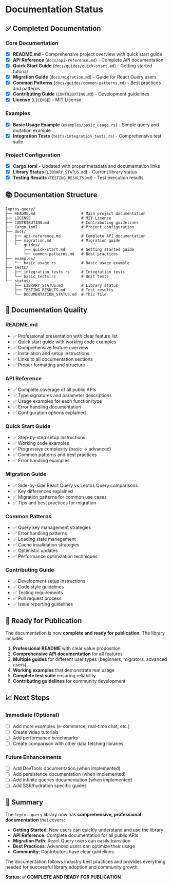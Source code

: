# Documentation Status

## ✅ Completed Documentation

### Core Documentation
- [x] **README.md** - Comprehensive project overview with quick start guide
- [x] **API Reference** (`docs/api-reference.md`) - Complete API documentation
- [x] **Quick Start Guide** (`docs/guides/quick-start.md`) - Getting started tutorial
- [x] **Migration Guide** (`docs/migration.md`) - Guide for React Query users
- [x] **Common Patterns** (`docs/guides/common-patterns.md`) - Best practices and patterns
- [x] **Contributing Guide** (`CONTRIBUTING.md`) - Development guidelines
- [x] **License** (`LICENSE`) - MIT License

### Examples
- [x] **Basic Usage Example** (`examples/basic_usage.rs`) - Simple query and mutation example
- [x] **Integration Tests** (`tests/integration_tests.rs`) - Comprehensive test suite

### Project Configuration
- [x] **Cargo.toml** - Updated with proper metadata and documentation links
- [x] **Library Status** (`LIBRARY_STATUS.md`) - Current library status
- [x] **Testing Results** (`TESTING_RESULTS.md`) - Test execution results

## 📚 Documentation Structure

```
leptos-query/
├── README.md                    # Main project documentation
├── LICENSE                      # MIT License
├── CONTRIBUTING.md              # Contributing guidelines
├── Cargo.toml                   # Project configuration
├── docs/
│   ├── api-reference.md         # Complete API documentation
│   ├── migration.md             # Migration guide
│   └── guides/
│       ├── quick-start.md       # Getting started guide
│       └── common-patterns.md   # Best practices
├── examples/
│   └── basic_usage.rs           # Basic usage example
├── tests/
│   ├── integration_tests.rs     # Integration tests
│   └── basic_tests.rs           # Unit tests
└── status/
    ├── LIBRARY_STATUS.md        # Library status
    ├── TESTING_RESULTS.md       # Test results
    └── DOCUMENTATION_STATUS.md  # This file
```

## 🎯 Documentation Quality

### README.md
- ✅ Professional presentation with clear feature list
- ✅ Quick start guide with working code examples
- ✅ Comprehensive feature overview
- ✅ Installation and setup instructions
- ✅ Links to all documentation sections
- ✅ Proper formatting and structure

### API Reference
- ✅ Complete coverage of all public APIs
- ✅ Type signatures and parameter descriptions
- ✅ Usage examples for each function/type
- ✅ Error handling documentation
- ✅ Configuration options explained

### Quick Start Guide
- ✅ Step-by-step setup instructions
- ✅ Working code examples
- ✅ Progressive complexity (basic → advanced)
- ✅ Common patterns and best practices
- ✅ Error handling examples

### Migration Guide
- ✅ Side-by-side React Query vs Leptos Query comparisons
- ✅ Key differences explained
- ✅ Migration patterns for common use cases
- ✅ Tips and best practices for migration

### Common Patterns
- ✅ Query key management strategies
- ✅ Error handling patterns
- ✅ Loading state management
- ✅ Cache invalidation strategies
- ✅ Optimistic updates
- ✅ Performance optimization techniques

### Contributing Guide
- ✅ Development setup instructions
- ✅ Code style guidelines
- ✅ Testing requirements
- ✅ Pull request process
- ✅ Issue reporting guidelines

## 🚀 Ready for Publication

The documentation is now **complete and ready for publication**. The library includes:

1. **Professional README** with clear value proposition
2. **Comprehensive API documentation** for all features
3. **Multiple guides** for different user types (beginners, migrators, advanced users)
4. **Working examples** that demonstrate real usage
5. **Complete test suite** ensuring reliability
6. **Contributing guidelines** for community development

## 📈 Next Steps

### Immediate (Optional)
- [ ] Add more examples (e-commerce, real-time chat, etc.)
- [ ] Create video tutorials
- [ ] Add performance benchmarks
- [ ] Create comparison with other data fetching libraries

### Future Enhancements
- [ ] Add DevTools documentation (when implemented)
- [ ] Add persistence documentation (when implemented)
- [ ] Add infinite queries documentation (when implemented)
- [ ] Add SSR/hydration specific guides

## 🎉 Summary

The `leptos-query` library now has **comprehensive, professional documentation** that covers:

- **Getting Started**: New users can quickly understand and use the library
- **API Reference**: Complete documentation for all public APIs
- **Migration Path**: React Query users can easily transition
- **Best Practices**: Advanced users can optimize their usage
- **Community**: Contributors have clear guidelines

The documentation follows industry best practices and provides everything needed for successful library adoption and community growth.

**Status: ✅ COMPLETE AND READY FOR PUBLICATION**
